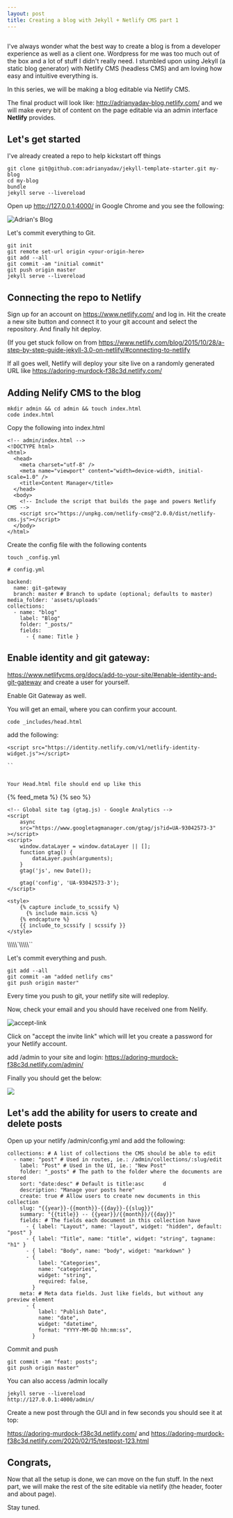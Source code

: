 ```yaml
---
layout: post
title: Creating a blog with Jekyll + Netlify CMS part 1
---
```

![]()

 I've always wonder what the best way to create a blog is from a developer experience as well as a client one. Wordpress for me was too much out of the box and a lot of stuff I didn't really need. I stumbled upon using Jekyll (a static blog generator) with Netlify CMS (headless CMS) and am loving  how easy and intuitive everything is.

In this series, we will be making a blog editable via Netlify CMS.

The final product will look like: <http://adrianyadav-blog.netlify.com/> and we will make every bit of content on the page editable via an admin interface **Netlify** provides.

## Let's get started

I've already created a repo to help kickstart off things

```
git clone git@github.com:adrianyadav/jekyll-template-starter.git my-blog
cd my-blog
bundle
jekyll serve --livereload                                                   
```

Open up http://127.0.0.1:4000/ in Google Chrome and you see the following:

![Adrian's Blog](/img/uploads/blog-running.jpg)

Let's commit everything to Git.

```
git init
git remote set-url origin <your-origin-here>
git add --all
git commit -am "initial commit"
git push origin master
jekyll serve --livereload                                                                                          
```

## Connecting the repo to Netlify

Sign up for an account on https://www.netlify.com/ and log in. Hit the create a new site button and connect it to your git account and select the repository. And finally hit deploy.

(If you get stuck follow on from <https://www.netlify.com/blog/2015/10/28/a-step-by-step-guide-jekyll-3.0-on-netlify/#connecting-to-netlify> 

If all goes well, Netlify will deploy your site live on a randomly generated URL like <https://adoring-murdock-f38c3d.netlify.com/>

## Adding Nelify CMS to the blog

```
mkdir admin && cd admin && touch index.html
code index.html
```

Copy the following into index.html

```
<!-- admin/index.html -->
<!DOCTYPE html>
<html>
  <head>
    <meta charset="utf-8" />
    <meta name="viewport" content="width=device-width, initial-scale=1.0" />
    <title>Content Manager</title>
  </head>
  <body>
    <!-- Include the script that builds the page and powers Netlify CMS -->
    <script src="https://unpkg.com/netlify-cms@^2.0.0/dist/netlify-cms.js"></script>
  </body>
</html>
```

Create the config file with the following contents

```
touch _config.yml

# config.yml

backend:
  name: git-gateway
  branch: master # Branch to update (optional; defaults to master)
media_folder: 'assets/uploads'
collections:
  - name: "blog"
    label: "Blog"
    folder: "_posts/"
    fields:
      - { name: Title }
```

## Enable identity and git gateway:

https://www.netlifycms.org/docs/add-to-your-site/#enable-identity-and-git-gateway and create a user for yourself.

Enable Git Gateway as well.

 You will get an email, where you can confirm your account.

```
code _includes/head.html
```

add the following: 

```
<script src="https://identity.netlify.com/v1/netlify-identity-widget.js"></script>

``


Your Head.html file should end up like this
```

<head>
	<meta charset="UTF-8" />
	<meta name="viewport" content="width=device-width, initial-scale=1.0" />
	{% feed_meta %} {% seo %}
	<link
		href="https://fonts.googleapis.com/css?family=Nunito+Sans:400,400i,700&display=swap"
		rel="stylesheet"
	/>
	<script src="https://identity.netlify.com/v1/netlify-identity-widget.js"></script>

```
<!-- Global site tag (gtag.js) - Google Analytics -->
<script
	async
	src="https://www.googletagmanager.com/gtag/js?id=UA-93042573-3"
></script>
<script>
	window.dataLayer = window.dataLayer || [];
	function gtag() {
		dataLayer.push(arguments);
	}
	gtag('js', new Date());

	gtag('config', 'UA-93042573-3');
</script>

<style>
	{% capture include_to_scssify %}
	  {% include main.scss %}
	{% endcapture %}
	{{ include_to_scssify | scssify }}
</style>
```

</head>
\\\\\`\\\\\``

Let's commit everything and push.

```
git add --all
git commit -am "added netlify cms"
git push origin master"
```

Every time you push to git, your netlify site will redeploy. 

Now, check your email and you should have received one from Nelify.

![accept-link](/img/uploads/new-site.png)

Click on "accept the invite link" which will let you create a password for your Netlify account.

add /admin to your site and login: https://adoring-murdock-f38c3d.netlify.com/admin/

Finally you should get the below:

![](/img/uploads/netlify-admin.png)

## Let's add the ability for users to create and delete posts

Open up your netlify /admin/config.yml and add the following:

```
collections: # A list of collections the CMS should be able to edit
  - name: "post" # Used in routes, ie.: /admin/collections/:slug/edit
    label: "Post" # Used in the UI, ie.: "New Post"
    folder: "_posts" # The path to the folder where the documents are stored
    sort: "date:desc" # Default is title:asc      d
    description: "Manage your posts here"
    create: true # Allow users to create new documents in this collection
    slug: "{{year}}-{{month}}-{{day}}-{{slug}}"
    summary: "{{title}} -- {{year}}/{{month}}/{{day}}"
    fields: # The fields each document in this collection have
      - { label: "Layout", name: "layout", widget: "hidden", default: "post" }
      - { label: "Title", name: "title", widget: "string", tagname: "h1" }
      - { label: "Body", name: "body", widget: "markdown" }
      - {
          label: "Categories",
          name: "categories",
          widget: "string",
          required: false,
        }
    meta: # Meta data fields. Just like fields, but without any preview element
      - {
          label: "Publish Date",
          name: "date",
          widget: "datetime",
          format: "YYYY-MM-DD hh:mm:ss",
        }
```

Commit and push

```
git commit -am "feat: posts";
git push origin master"
```

You can also access /admin locally

```
jekyll serve --livereload
http://127.0.0.1:4000/admin/
```

Create a new post through the GUI and in few seconds you should see it at top: 

<https://adoring-murdock-f38c3d.netlify.com/> and <https://adoring-murdock-f38c3d.netlify.com/2020/02/15/testpost-123.html>

## Congrats,

Now that all the setup is done, we can move on the fun stuff. In the next part, we will make the rest of the site editable via netlify (the header, footer and about page).

Stay tuned.

